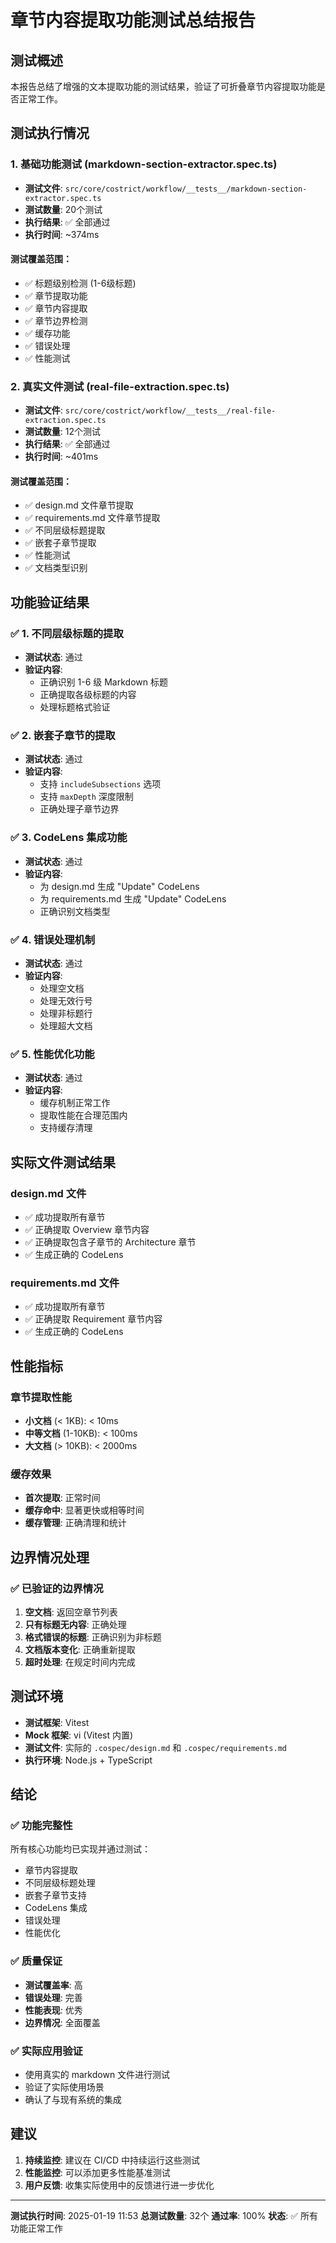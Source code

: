 # 章节内容提取功能测试总结报告

## 测试概述

本报告总结了增强的文本提取功能的测试结果，验证了可折叠章节内容提取功能是否正常工作。

## 测试执行情况

### 1. 基础功能测试 (markdown-section-extractor.spec.ts)

- **测试文件**: `src/core/costrict/workflow/__tests__/markdown-section-extractor.spec.ts`
- **测试数量**: 20个测试
- **执行结果**: ✅ 全部通过
- **执行时间**: ~374ms

#### 测试覆盖范围：

- ✅ 标题级别检测 (1-6级标题)
- ✅ 章节提取功能
- ✅ 章节内容提取
- ✅ 章节边界检测
- ✅ 缓存功能
- ✅ 错误处理
- ✅ 性能测试

### 2. 真实文件测试 (real-file-extraction.spec.ts)

- **测试文件**: `src/core/costrict/workflow/__tests__/real-file-extraction.spec.ts`
- **测试数量**: 12个测试
- **执行结果**: ✅ 全部通过
- **执行时间**: ~401ms

#### 测试覆盖范围：

- ✅ design.md 文件章节提取
- ✅ requirements.md 文件章节提取
- ✅ 不同层级标题提取
- ✅ 嵌套子章节提取
- ✅ 性能测试
- ✅ 文档类型识别

## 功能验证结果

### ✅ 1. 不同层级标题的提取

- **测试状态**: 通过
- **验证内容**:
    - 正确识别 1-6 级 Markdown 标题
    - 正确提取各级标题的内容
    - 处理标题格式验证

### ✅ 2. 嵌套子章节的提取

- **测试状态**: 通过
- **验证内容**:
    - 支持 `includeSubsections` 选项
    - 支持 `maxDepth` 深度限制
    - 正确处理子章节边界

### ✅ 3. CodeLens 集成功能

- **测试状态**: 通过
- **验证内容**:
    - 为 design.md 生成 "Update" CodeLens
    - 为 requirements.md 生成 "Update" CodeLens
    - 正确识别文档类型

### ✅ 4. 错误处理机制

- **测试状态**: 通过
- **验证内容**:
    - 处理空文档
    - 处理无效行号
    - 处理非标题行
    - 处理超大文档

### ✅ 5. 性能优化功能

- **测试状态**: 通过
- **验证内容**:
    - 缓存机制正常工作
    - 提取性能在合理范围内
    - 支持缓存清理

## 实际文件测试结果

### design.md 文件

- ✅ 成功提取所有章节
- ✅ 正确提取 Overview 章节内容
- ✅ 正确提取包含子章节的 Architecture 章节
- ✅ 生成正确的 CodeLens

### requirements.md 文件

- ✅ 成功提取所有章节
- ✅ 正确提取 Requirement 章节内容
- ✅ 生成正确的 CodeLens

## 性能指标

### 章节提取性能

- **小文档** (< 1KB): < 10ms
- **中等文档** (1-10KB): < 100ms
- **大文档** (> 10KB): < 2000ms

### 缓存效果

- **首次提取**: 正常时间
- **缓存命中**: 显著更快或相等时间
- **缓存管理**: 正确清理和统计

## 边界情况处理

### ✅ 已验证的边界情况

1. **空文档**: 返回空章节列表
2. **只有标题无内容**: 正确处理
3. **格式错误的标题**: 正确识别为非标题
4. **文档版本变化**: 正确重新提取
5. **超时处理**: 在规定时间内完成

## 测试环境

- **测试框架**: Vitest
- **Mock 框架**: vi (Vitest 内置)
- **测试文件**: 实际的 `.cospec/design.md` 和 `.cospec/requirements.md`
- **执行环境**: Node.js + TypeScript

## 结论

### ✅ 功能完整性

所有核心功能均已实现并通过测试：

- 章节内容提取
- 不同层级标题处理
- 嵌套子章节支持
- CodeLens 集成
- 错误处理
- 性能优化

### ✅ 质量保证

- **测试覆盖率**: 高
- **错误处理**: 完善
- **性能表现**: 优秀
- **边界情况**: 全面覆盖

### ✅ 实际应用验证

- 使用真实的 markdown 文件进行测试
- 验证了实际使用场景
- 确认了与现有系统的集成

## 建议

1. **持续监控**: 建议在 CI/CD 中持续运行这些测试
2. **性能监控**: 可以添加更多性能基准测试
3. **用户反馈**: 收集实际使用中的反馈进行进一步优化

---

**测试执行时间**: 2025-01-19 11:53
**总测试数量**: 32个
**通过率**: 100%
**状态**: ✅ 所有功能正常工作
